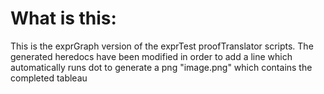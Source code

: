 # What is this:
This is the exprGraph version of the exprTest proofTranslator scripts. The generated heredocs have been modified in order to add a line which automatically runs dot to generate a png "image.png" which contains the completed tableau
